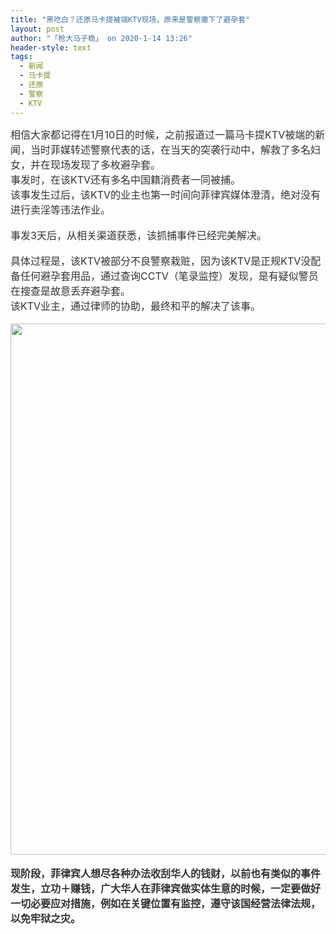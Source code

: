 ```yaml
---
title: "黑吃白？还原马卡提被端KTV现场，原来是警察撒下了避孕套"
layout: post
author: "「枪大马子稳」 on 2020-1-14 13:26"
header-style: text
tags:
  - 新闻
  - 马卡提
  - 还原
  - 警察
  - KTV
---
```


<head></head>
<body>
 <div align="left"> 
  <font style="color:rgb(51, 51, 51)"><font face="&amp;quot"><font style="font-size:16px">相信大家都记得在1月10日的时候，之前报道过一篇马卡提KTV被端的新闻，当时菲媒转述警察代表的话，在当天的突袭行动中，解救了多名妇女，并在现场发现了多枚避孕套。</font></font></font> 
 </div> 
 <div align="left"> 
  <font style="color:rgb(51, 51, 51)"><font face="&amp;quot"><font style="font-size:16px">事发时，在该KTV还有多名中国籍消费者一同被捕。</font></font></font> 
 </div> 
 <div align="left"> 
  <font style="color:rgb(51, 51, 51)"><font face="&amp;quot"><font style="font-size:16px">该事发生过后，该KTV的业主也第一时间向菲律宾媒体澄清，绝对没有进行卖淫等违法作业。</font></font></font> 
 </div>
 <br> 
 <div align="left"> 
  <font style="color:rgb(51, 51, 51)"><font face="&amp;quot"><font style="font-size:16px">事发3天后，从相关渠道获悉，该抓捕事件已经完美解决。</font></font></font> 
 </div>
 <br> 
 <div align="left"> 
  <font style="color:rgb(51, 51, 51)"><font face="&amp;quot"><font style="font-size:16px">具体过程是，该KTV被部分不良警察栽赃，因为该KTV是正规KTV没配备任何避孕套用品，通过查询CCTV（笔录监控）发现，是有疑似警员在搜查是故意丢弃避孕套。</font></font></font> 
 </div> 
 <div align="left"> 
  <font style="color:rgb(51, 51, 51)"><font face="&amp;quot"><font style="font-size:16px">该KTV业主，通过律师的协助，最终和平的解决了该事。</font></font></font> 
 </div>
 <br> 
 <div align="left"> 
  <font style="color:rgb(51, 51, 51)"><font face="&amp;quot"><font style="font-size:16px"> 
     <ignore_js_op> 
      <img aid="1326894" src="https://bbs.boniu123.cc/data/attachment/forum/202001/13/185623n3mft55qcqnlhzcj.jpg" zoomfile="data/attachment/forum/202001/13/185623n3mft55qcqnlhzcj.jpg" file="data/attachment/forum/202001/13/185623n3mft55qcqnlhzcj.jpg" width="850" inpost="1"> 
      <div class="tip tip_4 aimg_tip" id="aimg_1326894_menu" style="position: absolute; display: none" disautofocus="true"> 
       <div class="xs0"> 
        <p><strong>photo_2020-01-13_18-45-12.jpg</strong> <em class="xg1">(198.94 KB, 下载次数: 0)</em></p> 
        <p> <a href="forum.php?mod=attachment&amp;aid=MTMyNjg5NHw4OTFmOTUzMHwxNTc4OTgwNDc1fDB8NTUwOTg5&amp;nothumb=yes" target="_blank">下载附件</a> &nbsp;<a href="javascript:;" onclick="showWindow(this.id, this.getAttribute('url'), 'get', 0);" id="savephoto_1326894" url="home.php?mod=spacecp&amp;ac=album&amp;op=saveforumphoto&amp;aid=1326894&amp;handlekey=savephoto_1326894">保存到相册</a> </p> 
        <p class="xg1 y"><span title="2020-1-13 18:56">昨天&nbsp;18:56</span> 上传</p> 
       </div> 
       <div class="tip_horn"></div> 
      </div> 
     </ignore_js_op> </font></font></font> 
 </div>
 <br> 
 <div align="left"> 
  <font style="color:rgb(51, 51, 51)"><font face="&amp;quot"><font style="font-size:16px"><strong>现阶段，菲律宾人想尽各种办法收刮华人的钱财，以前也有类似的事件发生，立功＋赚钱，广大华人在菲律宾做实体生意的时候，一定要做好一切必要应对措施，例如在关键位置有监控，遵守该国经营法律法规，以免牢狱之灾。</strong></font></font></font> 
 </div>
 <br>
</body>


